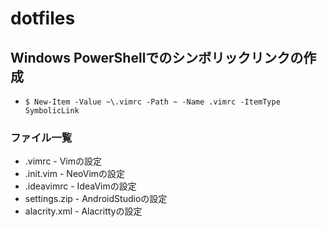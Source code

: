 # dotfiles

## Windows PowerShellでのシンボリックリンクの作成
* ```$ New-Item -Value ~\.vimrc -Path ~ -Name .vimrc -ItemType SymbolicLink```

### ファイル一覧
* .vimrc - Vimの設定
* .init.vim - NeoVimの設定
* .ideavimrc - IdeaVimの設定
* settings.zip - AndroidStudioの設定
* alacrity.xml - Alacrittyの設定
